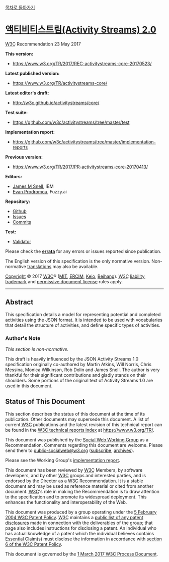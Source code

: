 [목차로 돌아가기](ActivityStreams2.0Contents.md)

# [액티비티스트림(Activity Streams) 2.0](https://www.w3.org/TR/activitystreams-core/)
<abbr title="World Wide Web Consortium">W3C</abbr> Recommendation 23 May 2017

**This version:**
- https://www.w3.org/TR/2017/REC-activitystreams-core-20170523/

**Latest published version:**
- https://www.w3.org/TR/activitystreams-core/

**Latest editor's draft:**
- http://w3c.github.io/activitystreams/core/

**Test suite:**
- https://github.com/w3c/activitystreams/tree/master/test

**Implementation report:**
- https://github.com/w3c/activitystreams/tree/master/implementation-reports

**Previous version:**
- https://www.w3.org/TR/2017/PR-activitystreams-core-20170413/

**Editors:**
- [James M Snell](http://jasnell.me/), IBM 
- [Evan Prodromou](https://fuzzy.ai/about), Fuzzy.ai 

**Repository:**
- [Github](https://github.com/w3c/activitystreams) 
- [Issues](https://github.com/w3c/activitystreams/issues) 
- [Commits](https://github.com/w3c/activitystreams/commits/master) 

**Test:**
- [Validator](https://as2.rocks/) 

Please check the [**errata**](https://github.com/w3c/activitystreams/blob/master/ERRATA.md) for any errors or issues reported since publication.

The English version of this specification is the only normative version. Non-normative [translations](https://www.w3.org/2003/03/Translations/byTechnology?technology=https://www.w3.org/TR/activitystreams-vocabulary/) may also be available.

[Copyright](https://www.w3.org/Consortium/Legal/ipr-notice#Copyright) © 2017 [<abbr title="World Wide Web Consortium">W3C</abbr>](https://www.w3.org/)® (<abbr title="Massachusetts Institute of Technology">[MIT](https://www.csail.mit.edu/)</abbr>, <abbr title="European Research Consortium for Informatics and Mathematics">[ERCIM](https://www.ercim.eu/)</abbr>, [Keio](https://www.keio.ac.jp/), [Beihang](http://ev.buaa.edu.cn/)). <abbr title="World Wide Web Consortium">W3C</abbr> [liability](https://www.w3.org/Consortium/Legal/ipr-notice#Legal_Disclaimer), [trademark](https://www.w3.org/Consortium/Legal/ipr-notice#W3C_Trademarks) and [permissive document license](https://www.w3.org/Consortium/Legal/2015/copyright-software-and-document) rules apply.

-----

## Abstract

This specification details a model for representing potential and completed activities using the JSON format. It is intended to be used with vocabularies that detail the structure of activities, and define specific types of activities.

### Author's Note

_This section is non-normative._

This draft is heavily influenced by the JSON Activity Streams 1.0 specification originally co-authored by Martin Atkins, Will Norris, Chris Messina, Monica Wilkinson, Rob Dolin and James Snell. The author is very thankful for their significant contributions and gladly stands on their shoulders. Some portions of the original text of Activity Streams 1.0 are used in this document.

## Status of This Document

This section describes the status of this document at the time of its publication. Other documents may supersede this document. A list of current <abbr title="World Wide Web Consortium">W3C</abbr> publications and the latest revision of this technical report can be found in the [<abbr title="World Wide Web Consortium">W3C</abbr> technical reports index](https://www.w3.org/TR/) at https://www.w3.org/TR/.

This document was published by the [Social Web Working Group](https://www.w3.org/Social/WG) as a Recommendation. Comments regarding this document are welcome. Please send them to [public-socialweb@w3.org](public-socialweb@w3.org) ([subscribe](public-socialweb-request@w3.org), [archives](https://lists.w3.org/Archives/Public/public-socialweb/)).

Please see the Working Group's [implementation report](https://github.com/w3c/activitystreams/tree/master/implementation-reports).

This document has been reviewed by <abbr title="World Wide Web Consortium">W3C</abbr> Members, by software developers, and by other <abbr title="World Wide Web Consortium">W3C</abbr> groups and interested parties, and is endorsed by the Director as a <abbr title="World Wide Web Consortium">W3C</abbr> Recommendation. It is a stable document and may be used as reference material or cited from another document. <abbr title="World Wide Web Consortium">W3C</abbr>'s role in making the Recommendation is to draw attention to the specification and to promote its widespread deployment. This enhances the functionality and interoperability of the Web.

This document was produced by a group operating under the [5 February 2004 <abbr title="World Wide Web Consortium">W3C</abbr> Patent Policy](https://www.w3.org/Consortium/Patent-Policy-20040205/). <abbr title="World Wide Web Consortium">W3C</abbr> maintains a [public list of any patent disclosures](https://www.w3.org/2004/01/pp-impl/72531/status) made in connection with the deliverables of the group; that page also includes instructions for disclosing a patent. An individual who has actual knowledge of a patent which the individual believes contains [Essential Claim(s)](https://www.w3.org/Consortium/Patent-Policy-20040205/#def-essential) must disclose the information in accordance with [section 6 of the <abbr title="World Wide Web Consortium">W3C</abbr> Patent Policy](https://www.w3.org/Consortium/Patent-Policy-20040205/#sec-Disclosure).

This document is governed by the [1 March 2017 <abbr title="World Wide Web Consortium">W3C</abbr> Process Document](https://www.w3.org/2017/Process-20170301/).
